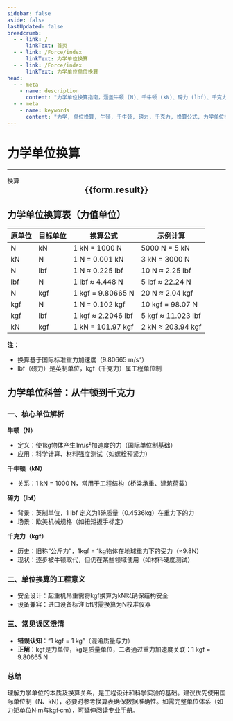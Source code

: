 ```yaml
---
sidebar: false
aside: false
lastUpdated: false
breadcrumb:
  - - link: /
      linkText: 首页
  - - link: /Force/index
      linkText: 力学单位换算
  - - link: /Force/index
      linkText: 力学单位单位换算
head:
  - - meta
    - name: description
      content: "力学单位换算指南，涵盖牛顿 (N)、千牛顿 (kN)、磅力 (lbf)、千克力 (kgf) 的详细换算公式与说明。"
  - - meta
    - name: keywords
      content: "力学, 单位换算, 牛顿, 千牛顿, 磅力, 千克力, 换算公式, 力学单位换算指南"
---
```


# 力学单位换算
---
<script setup>
import { onMounted, reactive, inject ,ref  } from 'vue'
import { NButton,NForm ,NFormItem,NInput,NInputNumber,NSelect,NCard,useMessage ,NGrid ,NGi } from 'naive-ui'
import { defineClientComponent } from 'vitepress'
import { Force } from '../../files';
const convert = inject('convert')
const seoKey = []
const options =  [
  { "label": "牛顿 (N)", "value": "N" },
  { "label": "千牛顿 (kN)", "value": "kN" },
  { "label": "磅力 (lbf)", "value": "lbf" },
  { "label": "千克力 (kgf)", "value": "kgf" }
];
const formRef = ref(null);
const rules = {
  number:{
    required: true,
    type: 'number',
    trigger: "blur",
    message: '请输入数字'
  },
  to:{
    required: true,
    trigger: "select",
    message: '请选择转换单位'
  },
  from:{
    required: true,
    trigger: "select",
    message: '请选择原始单位'
  }
}
const form = reactive({
  number:null,
  to:'',
  from:'',
  result:'',
  title:'面积单位换算',
})
const convertHandler = (e) => {
   e.preventDefault();
  formRef.value?.validate((errors)=>{
    if (!errors) {
      form.result = `${form.number}${form.from} = ${convert(form.number).from(form.from).to(form.to)}${form.to}`
    }
  })
}
</script>

<n-form size="large" :model="form" ref='formRef' :rules="rules">
  <n-form-item label="数值"  path="number">
    <n-input-number size="large" style="width:100%" :min="0" v-model:value="form.number"   placeholder="请输入要换算的数值" />
  </n-form-item>
  <n-form-item label="从" path="from">
    <n-select  size="large" :options="options" v-model:value="form.from" placeholder="请选择原始单位" />
  </n-form-item>
  <n-form-item label="到" path="to">
    <n-select  size="large" :options="options" v-model:value="form.to" placeholder="请选择换算单位" />
  </n-form-item>
  <n-form-item>
    <n-button type="info" style="width:100%" @click="convertHandler">换算</n-button>
  </n-form-item>
</n-form>
<n-card  embedded :bordered="false" hoverable>
  <div  style="text-align:center;font-size:20px;">
    <strong>{{form.result}}</strong>
  </div>
</n-card>


## 力学单位换算表（力值单位）

原单位| 目标单位| 换算公式| 示例计算
---|---|---|---
N| kN| 1 kN = 1000 N| 5000 N = 5 kN
kN| N| 1 N = 0.001 kN| 3 kN = 3000 N
N| lbf| 1 N ≈ 0.225 lbf| 10 N ≈ 2.25 lbf
lbf| N| 1 lbf ≈ 4.448 N| 5 lbf ≈ 22.24 N
N| kgf| 1 kgf = 9.80665 N| 20 N ≈ 2.04 kgf
kgf| N| 1 N = 0.102 kgf| 10 kgf = 98.07 N
kgf| lbf| 1 kgf ≈ 2.2046 lbf| 5 kgf ≈ 11.023 lbf
kN| kgf| 1 kN = 101.97 kgf| 2 kN ≈ 203.94 kgf

**注：**
- 换算基于国际标准重力加速度（9.80665 m/s²）
- lbf（磅力）是英制单位，kgf（千克力）属工程单位制

## 力学单位科普：从牛顿到千克力

### 一、核心单位解析

**牛顿（N）**
- 定义：使1kg物体产生1m/s²加速度的力（国际单位制基础）
- 应用：科学计算、材料强度测试（如螺栓预紧力）

**千牛顿（kN）**
- 关系：1 kN = 1000 N，常用于工程结构（桥梁承重、建筑荷载）

**磅力（lbf）**
- 背景：英制单位，1 lbf 定义为1磅质量（0.4536kg）在重力下的力
- 场景：欧美机械规格（如扭矩扳手标定）

**千克力（kgf）**
- 历史：旧称“公斤力”，1kgf = 1kg物体在地球重力下的受力（≈9.8N）
- 现状：逐步被牛顿取代，但仍在某些领域使用（如材料硬度测试）

### 二、单位换算的工程意义

- 安全设计：起重机吊重需将kgf换算为kN以确保结构安全
- 设备兼容：进口设备标注lbf时需换算为N校准仪器

### 三、常见误区澄清

- **错误认知**：“1 kgf = 1 kg”（混淆质量与力）
- **正解**：kgf是力单位，kg是质量单位，二者通过重力加速度关联：1 kgf = 9.80665 N

### 总结

理解力学单位的本质及换算关系，是工程设计和科学实验的基础。建议优先使用国际单位制（N、kN），必要时参考换算表确保数据准确性。如需完整单位体系（如力矩单位N·m与kgf·cm），可延伸阅读专业手册。